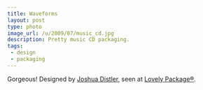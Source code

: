 ```yaml
---
title: Waveforms
layout: post
type: photo
image_url: /u/2009/07/music_cd.jpg
description: Pretty music CD packaging.
tags:
 - design
 - packaging
---
```

Gorgeous! Designed by [Joshua Distler](http://www.joshuadistler.com/), seen at [Lovely Package&reg;](http://lovelypackage.com/music-cd-labeling-system/).